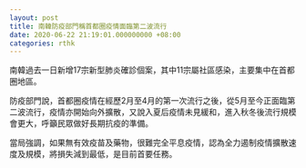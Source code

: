 ```yaml
---
layout: post
title: 南韓防疫部門稱首都圈疫情面臨第二波流行
date: 2020-06-22 21:19:01.000000000 +08:00
categories: rthk
---
```


南韓過去一日新增17宗新型肺炎確診個案，其中11宗屬社區感染，主要集中在首都圈地區。

防疫部門說，首都圈疫情在經歷2月至4月的第一次流行之後，從5月至今正面臨第二波流行，疫情亦開始向外擴散，又說入夏后疫情未見緩和，進入秋冬後流行規模會更大，呼籲民眾做好長期抗疫的準備。

當局強調，如果無有效疫苗及藥物，很難完全平息疫情，認為全力遏制疫情擴散速度及規模，將損失減到最低，是目前首要任務。
